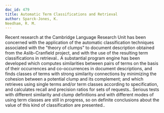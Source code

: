 ```yaml
---
doc_id: 479
title: Automatic Term Classifications and Retrieval
author: Sparck-Jones, K.
Needham, R. M.
---
```


Recent research at the Cambridge Language Research Unit has been concerned 
with the application of the automatic classification techniques associated with 
the "theory of clumps" to document description obtained from the Aslib-Cranfield
project, and with the use of the resulting term classifications in retrieval..
A substantial program engine has been developed which computes similarities 
between pairs of terms on the basis of their occurrences and co-occurrences in 
document descriptions, and finds classes of terms with strong similarity 
connections by minimizing the cohesion between a potential clump and its 
complement; and which retrieves using single terms and/or term classes 
according to specification, and calculates recall and precision ratios for sets 
of requests.. Serious tests with different similarity and clump definitions and 
with different modes of using term classes are still in progress, so on 
definite conclusions about the value of this kind of classification are 
presented..